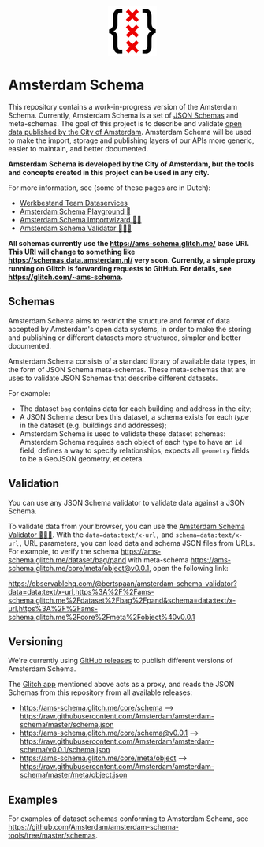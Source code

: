 <div align="center">
  <img width="100px" src="amsterdam-schema.svg" />
</div>

# Amsterdam Schema

This repository contains a work-in-progress version of the Amsterdam Schema. Currently, Amsterdam Schema is a set of [JSON Schemas](https://json-schema.org/) and meta-schemas. The goal of this project is to describe and validate [open data published by the City of Amsterdam](https://api.data.amsterdam.nl/api/). Amsterdam Schema will be used to make the import, storage and publishing layers of our APIs more generic, easier to maintain, and better documented.

__Amsterdam Schema is developed by the City of Amsterdam, but the tools and concepts created in this project can be used in any city.__

For more information, see (some of these pages are in Dutch):

- [Werkbestand Team Dataservices](https://observablehq.com/@bertspaan/werkbestand-team-dataservices)
- [Amsterdam Schema Playground 🎠](https://observablehq.com/@bertspaan/amsterdam-schema-playground)
- [Amsterdam Schema Importwizard 🧙‍♀️](https://amsterdam-schema-importwizard.glitch.me/)
- [Amsterdam Schema Validator 👩🏼‍🏫](https://observablehq.com/@bertspaan/amsterdam-schema-validator)

__All schemas currently use the https://ams-schema.glitch.me/ base URI. This URI will change to something like https://schemas.data.amsterdam.nl/ very soon. Currently, a simple proxy running on Glitch is forwarding requests to GitHub. For details, see https://glitch.com/~ams-schema.__

## Schemas

Amsterdam Schema aims to restrict the structure and format of data accepted by Amsterdam's open data systems, in order to make the storing and publishing or different datasets more structured, simpler and better documented.

Amsterdam Schema consists of a standard library of available data types, in the form of JSON Schema meta-schemas. These meta-schemas that are uses to validate JSON Schemas that describe different datasets.

For example:

- The dataset `bag` contains data for each building and address in the city;
- A JSON Schema describes this dataset, a schema exists for each _type_ in the dataset (e.g. buildings and addresses);
- Amsterdam Schema is used to validate these dataset schemas: Amsterdam Schema requires each object of each type to have an `id` field, defines a way to specify relationships, expects all `geometry` fields to be a GeoJSON geometry, et cetera.

## Validation

You can use any JSON Schema validator to validate data against a JSON Schema.

To validate data from your browser, you can use the [Amsterdam Schema Validator 👩🏼‍🏫](https://observablehq.com/@bertspaan/amsterdam-schema-validator). With the `data=data:text/x-url,` and `schema=data:text/x-url,` URL parameters, you can load data and schema JSON files from URLs. For example, to verify the schema https://ams-schema.glitch.me/dataset/bag/pand with meta-schema https://ams-schema.glitch.me/core/meta/object@v0.0.1, open the following link:

https://observablehq.com/@bertspaan/amsterdam-schema-validator?data=data:text/x-url,https%3A%2F%2Fams-schema.glitch.me%2Fdataset%2Fbag%2Fpand&schema=data:text/x-url,https%3A%2F%2Fams-schema.glitch.me%2Fcore%2Fmeta%2Fobject%40v0.0.1

## Versioning

We're currently using [GitHub releases](https://github.com/Amsterdam/amsterdam-schema/releases) to publish different versions of Amsterdam Schema.

The [Glitch app](https://glitch.com/~ams-schema) mentioned above acts as a proxy, and reads the JSON Schemas from this repository from all available releases:

- https://ams-schema.glitch.me/core/schema ⟶ https://raw.githubusercontent.com/Amsterdam/amsterdam-schema/master/schema.json
- https://ams-schema.glitch.me/core/schema@v0.0.1 ⟶ https://raw.githubusercontent.com/Amsterdam/amsterdam-schema/v0.0.1/schema.json
- https://ams-schema.glitch.me/core/meta/object ⟶ https://raw.githubusercontent.com/Amsterdam/amsterdam-schema/master/meta/object.json

## Examples

For examples of dataset schemas conforming to Amsterdam Schema, see https://github.com/Amsterdam/amsterdam-schema-tools/tree/master/schemas.
